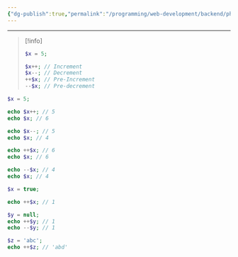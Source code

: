 ```yaml
---
{"dg-publish":true,"permalink":"/programming/web-development/backend/php/01-procedural/03-operators/06-increment-decrement-operators/","tags":["programming","php","webdevelopment","backend"]}
---
```



--- 
> [!info]
> ```php
> $x = 5;
> 
> $x++; // Increment
> $x--; // Decrement
> ++$x; // Pre-Increment
> --$x; // Pre-decrement
> ```

```php
$x = 5;

echo $x++; // 5
echo $x; // 6

echo $x--; // 5
echo $x; // 4

echo ++$x; // 6
echo $x; // 6

echo --$x; // 4
echo $x; // 4

```


```php
$x = true;

echo ++$x; // 1

$y = null;
echo ++$y; // 1
echo --$y; // 1

$z = 'abc';
echo ++$z; // 'abd'
```